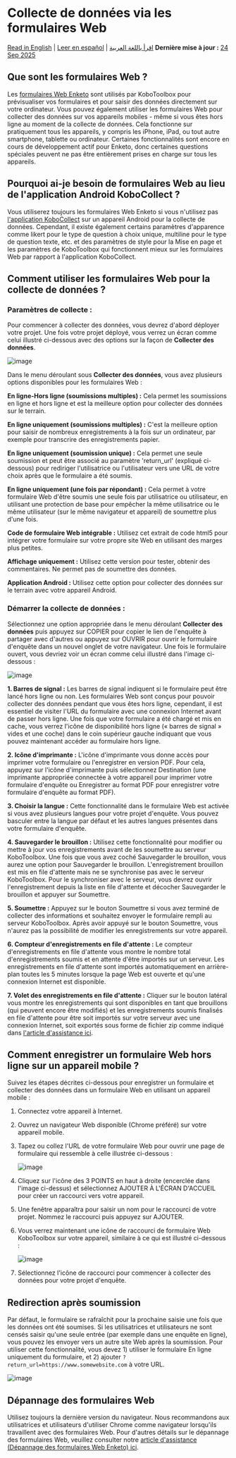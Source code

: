 # Collecte de données via les formulaires Web
<a href="../data_through_webforms.html">Read in English</a> | <a href="../es/data_through_webforms.html">Leer en español</a> | <a href="../ar/data_through_webforms.html">اقرأ باللغة العربية</a>
**Dernière mise à jour :** <a href="https://github.com/kobotoolbox/docs/blob/9153704b013430e55a763ac5c392dd30ae5d6bb9/source/data_through_webforms.md" class="reference">24 Sep 2025</a>

## Que sont les formulaires Web ?

Les [formulaires Web Enketo](enketo.md) sont utilisés par KoboToolbox pour prévisualiser vos formulaires et
pour saisir des données directement sur votre ordinateur. Vous pouvez également utiliser les formulaires Web pour
collecter des données sur vos appareils mobiles - même si vous êtes hors ligne au moment de
la collecte de données. Cela fonctionne sur pratiquement tous les appareils, y compris les iPhone, iPad, ou
tout autre smartphone, tablette ou ordinateur. Certaines fonctionnalités sont encore en cours de
développement actif pour Enketo, donc certaines questions spéciales peuvent ne pas être entièrement
prises en charge sur tous les appareils.

## Pourquoi ai-je besoin de formulaires Web au lieu de l'application Android KoboCollect ?

Vous utiliserez toujours les formulaires Web Enketo si vous n'utilisez pas [l'application KoboCollect](kobocollect_on_android_latest.md) sur un
appareil Android pour la collecte de données. Cependant, il existe également certains paramètres d'apparence
comme likert pour le type de question à choix unique, multiline pour le type de question texte, etc. et des paramètres de style pour la Mise en page et les paramètres de KoboToolbox qui fonctionnent mieux sur les formulaires Web par rapport à l'application KoboCollect.

## Comment utiliser les formulaires Web pour la collecte de données ?

### Paramètres de collecte :

Pour commencer à collecter des données, vous devrez d'abord déployer votre projet. Une fois votre
projet déployé, vous verrez un écran comme celui illustré ci-dessous avec des options sur la façon de
**Collecter des données**.

![image](/images/data_through_webforms/collection_settings.png)

Dans le menu déroulant sous **Collecter des données**, vous avez plusieurs options disponibles
pour les formulaires Web :

**En ligne-Hors ligne (soumissions multiples) :** Cela permet les soumissions en ligne et hors ligne et est la meilleure option pour collecter des données sur le terrain.

**En ligne uniquement (soumissions multiples) :** C'est la meilleure option pour saisir
de nombreux enregistrements à la fois sur un ordinateur, par exemple pour transcrire des enregistrements papier.

**En ligne uniquement (soumission unique) :** Cela permet une seule soumission et peut être
associé au paramètre 'return_url' (expliqué ci-dessous) pour rediriger l'utilisatrice ou l'utilisateur vers
une URL de votre choix après que le formulaire a été soumis.

**En ligne uniquement (une fois par répondant) :** Cela permet à votre formulaire Web d'être
soumis une seule fois par utilisatrice ou utilisateur, en utilisant une protection de base pour empêcher la même utilisatrice ou le même utilisateur (sur le
même navigateur et appareil) de soumettre plus d'une fois.

**Code de formulaire Web intégrable :** Utilisez cet extrait de code html5 pour intégrer votre formulaire
sur votre propre site Web en utilisant des marges plus petites.

**Affichage uniquement :** Utilisez cette version pour tester, obtenir des commentaires. Ne permet pas de
soumettre des données.

**Application Android :** Utilisez cette option pour collecter des données sur le terrain avec votre
appareil Android.

### Démarrer la collecte de données :

Sélectionnez une option appropriée dans le menu déroulant **Collecter des données** puis appuyez sur COPIER
pour copier le lien de l'enquête à partager avec d'autres ou appuyez sur OUVRIR pour ouvrir le formulaire d'enquête dans un nouvel onglet de votre navigateur. Une fois le formulaire ouvert, vous devriez voir un
écran comme celui illustré dans l'image ci-dessous :

![image](/images/data_through_webforms/data_collection.jpg)

**1. Barres de signal :** Les barres de signal indiquent si le formulaire peut être lancé
hors ligne ou non. Les formulaires Web sont conçus pour pouvoir collecter des données pendant que vous êtes
hors ligne, cependant, il est essentiel de visiter l'URL du formulaire avec une connexion Internet
avant de passer hors ligne. Une fois que votre formulaire a été chargé et mis en cache,
vous verrez l'icône de disponibilité hors ligne (« barres de signal » vides et une coche)
dans le coin supérieur gauche indiquant que vous pouvez maintenant accéder au formulaire hors ligne.

**2. Icône d'imprimante :** L'icône d'imprimante vous donne accès pour imprimer votre formulaire ou
l'enregistrer en version PDF. Pour cela, appuyez sur l'icône d'imprimante puis sélectionnez
Destination (une imprimante appropriée connectée à votre appareil pour imprimer votre
formulaire d'enquête ou Enregistrer au format PDF pour enregistrer votre formulaire d'enquête au format PDF).

**3. Choisir la langue :** Cette fonctionnalité dans le formulaire Web est activée si vous avez
plusieurs langues pour votre projet d'enquête. Vous pouvez basculer entre la
langue par défaut et les autres langues présentes dans votre formulaire d'enquête.

**4. Sauvegarder le brouillon :** Utilisez cette fonctionnalité pour modifier ou mettre à jour vos enregistrements avant
de les soumettre au serveur KoboToolbox. Une fois que vous avez coché Sauvegarder le brouillon, vous
aurez une option pour Sauvegarder le brouillon. L'enregistrement brouillon est mis en file d'attente mais ne se
synchronise pas avec le serveur KoboToolbox. Pour le synchroniser avec le serveur, vous devrez ouvrir
l'enregistrement depuis la liste en file d'attente et décocher Sauvegarder le brouillon et appuyer sur Soumettre.

**5. Soumettre :** Appuyez sur le bouton Soumettre si vous avez terminé de collecter
des informations et souhaitez envoyer le formulaire rempli au serveur KoboToolbox. Après
avoir appuyé sur le bouton Soumettre, vous n'aurez pas la possibilité de modifier les enregistrements sur
votre appareil.

**6. Compteur d'enregistrements en file d'attente :** Le compteur d'enregistrements en file d'attente vous montre le nombre total
d'enregistrements soumis et en attente d'être importés sur un serveur. Les enregistrements en file d'attente
sont importés automatiquement en arrière-plan toutes les 5 minutes lorsque la
page Web est ouverte et qu'une connexion Internet est disponible.

**7. Volet des enregistrements en file d'attente :** Cliquer sur le bouton latéral vous montre les enregistrements qui
sont disponibles en tant que brouillons (qui peuvent encore être modifiés) et les enregistrements soumis finalisés en file d'attente pour être soit importés sur votre serveur avec une connexion Internet,
soit exportés sous forme de fichier zip comme indiqué dans
[l'article d'assistance ici](manual_upload.md).

## Comment enregistrer un formulaire Web hors ligne sur un appareil mobile ?

Suivez les étapes décrites ci-dessous pour enregistrer un formulaire et collecter des données dans un formulaire Web
en utilisant un appareil mobile :

1. Connectez votre appareil à Internet.

2. Ouvrez un navigateur Web disponible (Chrome préféré) sur votre appareil mobile.

3. Tapez ou collez l'URL de votre formulaire Web pour ouvrir une page de formulaire qui ressemble à
   celle illustrée ci-dessous :

    ![image](/images/data_through_webforms/offline_webform.jpg)

4. Cliquez sur l'icône des 3 POINTS en haut à droite (encerclée dans l'image ci-dessus) et
   sélectionnez AJOUTER À L'ÉCRAN D'ACCUEIL pour créer un raccourci vers votre appareil.

5. Une fenêtre apparaîtra pour saisir un nom pour le raccourci de votre projet. Nommez le
   raccourci puis appuyez sur AJOUTER.

6. Vous verrez maintenant une icône de raccourci de formulaire Web KoboToolbox sur votre appareil, similaire
   à ce qui est illustré ci-dessous :

    ![image](/images/data_through_webforms/kobo_icon.png)

7. Sélectionnez l'icône de raccourci pour commencer à collecter des données pour votre projet d'enquête.

## Redirection après soumission

Par défaut, le formulaire se rafraîchit pour la prochaine saisie une fois que les données ont été
soumises. Si les utilisatrices et utilisateurs ne sont censés saisir qu'une seule entrée (par exemple dans une enquête en ligne),
vous pouvez les envoyer vers un autre site Web après la soumission. Pour utiliser cette
fonctionnalité, vous devez 1) utiliser le formulaire En ligne uniquement du formulaire, et 2) ajouter
`?return_url=https://www.somewebsite.com` à votre URL.

![image](/images/data_through_webforms/url-single.png)

## Dépannage des formulaires Web

Utilisez toujours la dernière version du navigateur. Nous recommandons aux utilisatrices et utilisateurs d'utiliser Chrome
comme navigateur lorsqu'ils travaillent avec des formulaires Web. Pour d'autres détails sur
le dépannage des formulaires Web, veuillez consulter notre
[article d'assistance (Dépannage des formulaires Web Enketo) ici](troubleshooting_webforms.md).